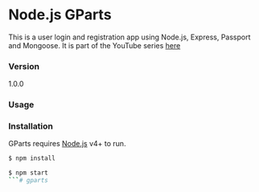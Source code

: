 # Node.js GParts

This is a user login and registration app using Node.js, Express, Passport and Mongoose. It is part of the YouTube series [here](https://www.youtube.com/watch?v=Z1ktxiqyiLA)

### Version
1.0.0

### Usage


### Installation

GParts requires [Node.js](https://nodejs.org/) v4+ to run.

```sh
$ npm install
```

```sh
$ npm start
```# gparts
